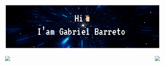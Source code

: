 <div align="center"> 
  <h1>
   <img src="./src/img/github.gif" />
  </h1>
 </div>
 
 <div align="center"> 
  <img align="left" height="234"  src="https://github-readme-stats.vercel.app/api?username=Cyacer&theme=prussian&show_icons=true"/>
  <img align="right" height="234" src="https://github-readme-stats.vercel.app/api/top-langs/?username=Cyacer&theme=prussian"/>
 </div>
  <br>
